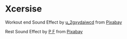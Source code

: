 # Xcersise



Workout end Sound Effect by <a href="https://pixabay.com/de/users/u_2gxydaiwcd-46893983/?utm_source=link-attribution&utm_medium=referral&utm_campaign=music&utm_content=340660">u_2gxydaiwcd</a> from <a href="https://pixabay.com//?utm_source=link-attribution&utm_medium=referral&utm_campaign=music&utm_content=340660">Pixabay</a>


Rest Sound Effect by <a href="https://pixabay.com/de/users/stu9-50616646/?utm_source=link-attribution&utm_medium=referral&utm_campaign=music&utm_content=356833">P F</a> from <a href="https://pixabay.com/sound-effects//?utm_source=link-attribution&utm_medium=referral&utm_campaign=music&utm_content=356833">Pixabay</a>